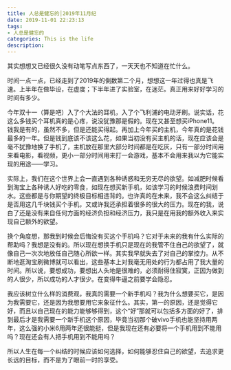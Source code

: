 ```yaml
---
title: 人总是健忘的│2019年11月纪
date: 2019-11-01 22:23:13
tags:
- 人总是健忘的
categories: This is the life
description: 
---
```


其实想想又已经很久没有动笔写点东西了，一天天也不知道在忙什么。<!--more-->

时间一点一点，已经走到了2019年的倒数第二个月，想想这一年过得也真是飞速。上半年在做毕设，在虚度；下半年进了实验室，在迷茫。真正用来好好学习的时间有多少。

今年双十一（算是吧）入了个大法的耳机，入了个飞利浦的电动牙刷。说实话，花这么多钱买个耳机真的是心疼，说没犹豫那是假的。现在又甚至想买iPhone11。钱我是有的，虽然不多，但是还能买得起。再加上今年买的主机，今年真的是花钱最多的一年。但是钱到底该不该这么花，如果当初没有买主机的话，现在应该会是毫不犹豫地换了手机了，主机放在那里大部分时间都是在吃灰，只有一部分时间用来看电影，看视频，更小一部分时间用来打一会游戏，基本不会用来我以为它能实现的用途——学习。

实际上，我们在这个世界上会一直遇到各种诱惑和无穷无尽的欲望。如减肥时候看到淘宝上各种诱人好吃的零食，如现在想买新手机，如该学习的时候浪费时间划水。这些都是与你期望的终极目标相违背的。也许真的在未来，我不会这么纠结于是否用这几千块钱买个手机，又或许我还承担着很多的很大的压力。现在的我，说白了还是没有来自任何方面的经济负担和经济压力，我只是在用我的额外收入来实现自己额外的欲望。

换个角度想，那我到时候会后悔没有买这个手机吗？它对于未来的我有什么实际的帮助吗？我想是没有的。所以现在想换手机只是现在的我管不住自己的欲望了，就像自己一次次地放任自己随心所欲一样。其实我早就失去了对自己的掌控力。从不断地逛淘宝刷微博就可以看出，这些基本上对我毫无用处的行为都占用了我大量的时间。所以说，要想成功，要想出人头地是很难的，必须耐得住寂寞，正因为做到的人很少，所以成功的人才很少。在变得牛逼之前要学会隐忍。

我应该树立什么样的消费观，我真的需要一个新手机吗？我为什么想要买它，是因为我需要它，还是因为我想要用它来象征什么。其实，第一的原因，还是觉得它好，而且以自己现在的能力能够够得到，这个“好”那就可以包括多方面的好了，排到最后才是我需要一个新手机这个原因，毕竟当初那个破vivo手机也能坚持用两年，这么强的小米6用两年还很能挺，但是我现在还有必要将一个手机用到不能用吗？现在还会有人把手机用到不能用吗？

所以人生在每一个纠结的时候应该如何选择，如何能够忍住自己的欲望，去追求更长远的目标，而不是为了眼前一时的享受。